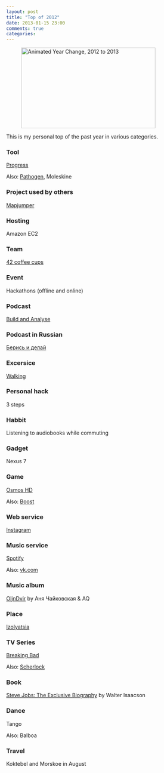 ```yaml
---
layout: post
title: "Top of 2012"
date: 2013-01-15 23:00
comments: true
categories: 
---
```


<figure>
<a href="http://dudarev.github.com/datavis/2013.gif" title="Animated Year Change, 2012 to 2013">
<img src="http://dudarev.github.com/datavis/2013.gif" width="360" height="216" alt="Animated Year Change, 2012 to 2013">
</a>
</figure>

This is my personal top of the past year in various categories.

<!--more-->

### Tool

[Progress](https://github.com/dudarev/progress)

Also: [Pathogen](http://dudarev.com/blog/keep-vim-settings-and-plugins-in-git-repo/), Moleskine

### Project used by others

[Mapjumper](http://dudarev.github.com/mapjumper/)

### Hosting

Amazon EC2

### Team

[42 coffee cups](http://42coffeecups.com/)

### Event

Hackathons (offline and online)

### Podcast

[Build and Analyse](http://5by5.tv/buildanalyze)

### Podcast in Russian

[Берись и делай](http://bid.podster.ru/)

### Excersice

[Walking](http://dudarev.github.com/datavis/009-walking-calendar.html)

### Personal hack

3 steps

### Habbit

Listening to audiobooks while commuting

### Gadget

Nexus 7

### Game

[Osmos HD](https://play.google.com/store/apps/details?id=com.hemispheregames.osmos)

Also: [Boost](https://play.google.com/store/apps/details?id=com.jonathanlanis.boost)

### Web service

[Instagram](http://instagram.com/artdud)

### Music service

[Spotify](http://spotify.com)

Also: [vk.com](http://vk.com)

### Music album

[OljnDvir](https://soundcloud.com/tchaikovskaya_aq/sets/oljndvir) by Аня Чайковская & AQ

### Place

[Izolyatsia](http://izolyatsia.org/)

### TV Series

[Breaking Bad](http://www.imdb.com/title/tt0903747/)

Also: [Scherlock](http://www.imdb.com/title/tt1475582/)

### Book

[Steve Jobs: The Exclusive Biography](http://www.audible.com/pd/ref=sr_1_1?asin=B005XP2NTS&qid=1358288816&sr=1-1) by Walter Isaacson

### Dance

Tango

Also: Balboa

### Travel

Koktebel and Morskoe in August
